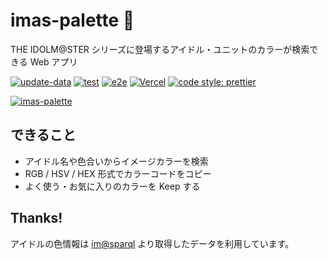 # imas-palette 🎨

THE IDOLM@STER シリーズに登場するアイドル・ユニットのカラーが検索できる Web アプリ

[![update-data](https://github.com/arrow2nd/imas-palette/actions/workflows/update-data.yaml/badge.svg)](https://github.com/arrow2nd/imas-palette/actions/workflows/update-data.yaml)
[![test](https://github.com/arrow2nd/imas-palette/actions/workflows/test.yaml/badge.svg)](https://github.com/arrow2nd/imas-palette/actions/workflows/test.yaml)
[![e2e](https://github.com/arrow2nd/imas-palette/actions/workflows/e2e.yaml/badge.svg)](https://github.com/arrow2nd/imas-palette/actions/workflows/e2e.yaml)
[![Vercel](https://therealsujitk-vercel-badge.vercel.app/?app=imas-palette)](https://imas-palette.vercel.app)
[![code style: prettier](https://img.shields.io/badge/code_style-prettier-ff69b4.svg?style=flat)](https://github.com/prettier/prettier)

[![imas-palette](https://user-images.githubusercontent.com/44780846/133921477-54eb4e39-f04f-484a-b96b-d215624fd52e.gif)](https://imas-palette.vercel.app/)

## できること

- アイドル名や色合いからイメージカラーを検索
- RGB / HSV / HEX 形式でカラーコードをコピー
- よく使う・お気に入りのカラーを Keep する

## Thanks!

アイドルの色情報は [im@sparql](https://sparql.crssnky.xyz/imas/) より取得したデータを利用しています。
